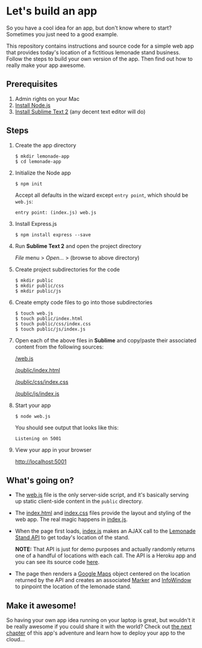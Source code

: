 # Let's build an app

So you have a cool idea for an app, but don't know where to start?  Sometimes you just need to a good example.  

This repository contains instructions and source code for a simple web app that provides today's location of a fictitious lemonade stand business.  Follow the steps to build your own version of the app.  Then find out how to really make your app awesome.

## Prerequisites

1. Admin rights on your Mac
2. [Install Node.js](http://nodejs.org/download/)
3. [Install Sublime Text 2](http://www.sublimetext.com/2) (any decent text editor will do)

## Steps

1. Create the app directory

    ```
    $ mkdir lemonade-app
    $ cd lemonade-app
    ```

1. Initialize the Node app

    ```
    $ npm init
    ```

    Accept all defaults in the wizard except `entry point`, which should be `web.js`:

    ```
    entry point: (index.js) web.js
    ```

1. Install Express.js

    ```
    $ npm install express --save
    ```

1. Run **Sublime Text 2** and open the project directory

    *File* menu > *Open...* > (browse to above directory)

1. Create project subdirectories for the code

    ```
    $ mkdir public
    $ mkdir public/css
    $ mkdir public/js
    ```

1. Create empty code files to go into those subdirectories

    ```
    $ touch web.js
    $ touch public/index.html
    $ touch public/css/index.css
    $ touch public/js/index.js
    ```

1. Open each of the above files in **Sublime** and copy/paste their associated content from the following sources:

    [/web.js](/web.js)
    
    [/public/index.html](/public/index.html)
    
    [/public/css/index.css](/public/css/index.css)
    
    [/public/js/index.js](/public/js/index.js)

1. Start your app

    ```
    $ node web.js
    ```
    
    You should see output that looks like this:
    
    ```
    Listening on 5001
    ```

1. View your app in your browser

    [http://localhost:5001](http://localhost:5001)
    
## What's going on?

* The [web.js](/web.js) file is the only server-side script, and it's basically serving up static client-side content in the `public` directory.
* The [index.html](/public/index.html) and [index.css](/public/css/index.css) files provide the layout and styling of the web app.  The real magic happens in [index.js](/public/js/index.js).
* When the page first loads, [index.js](/public/js/index.js) makes an AJAX call to the [Lemonade Stand API](http://api.lemonade.targetrad.com/location/today) to get today's location of the stand.

  **NOTE:** That API is just for demo purposes and actually randomly returns one of a handful of locations with each call.  The API is a Heroku app and you can see its source code [here](https://github.com/TargetRAD/lemonade-api).

* The page then renders a [Google Maps](https://developers.google.com/maps/) object centered on the location returned by the API and creates an associated [Marker](https://developers.google.com/maps/documentation/javascript/reference?csw=1#Marker) and [InfoWindow](https://developers.google.com/maps/documentation/javascript/reference?csw=1#InfoWindow) to pinpoint the location of the lemonade stand.

## Make it awesome!

So having your own app idea running on your laptop is great, but wouldn't it be really awesome if you could share it with the world?  Check out [the next chapter](https://github.com/TargetRAD/lemonade-app/tree/awesome) of this app's adventure and learn how to deploy your app to the cloud...
